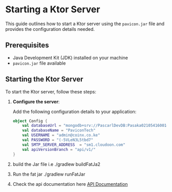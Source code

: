 # Starting a Ktor Server

This guide outlines how to start a Ktor server using the `pavicon.jar` file and provides the configuration details needed.

## Prerequisites

- Java Development Kit (JDK) installed on your machine
- `pavicon.jar` file available

## Starting the Ktor Server

To start the Ktor server, follow these steps:


1. **Configure the server**:
   
   Add the following configuration details to your application:

   ```kotlin
   object Config {
       val databaseUrl = "mongodb+srv://PascarlDevDB:Pasaka02105416001@pascarlsdevdb.sorce9p.mongodb.net/?retryWrites=true&w=majority&appName=PascarlsDevDB"
       val databaseName = "PaviconTech"
       val USERNAME = "admin@coinx.co.ke"
       val PASSWORD = "(-5VLeN3L5tbd7"
       val SMTP_SERVER_ADDRESS  = "sm1.cloudoon.com"
       val apiVersionBranch = "api/v1/"
   }

2. build the Jar file i.e ./gradlew buildFatJa2
3. Run the fat jar ./gradlew runFatJar
4. Check the api  documentation here [API Documentation](https://documenter.getpostman.com/view/27366427/2sA35LVKML)


